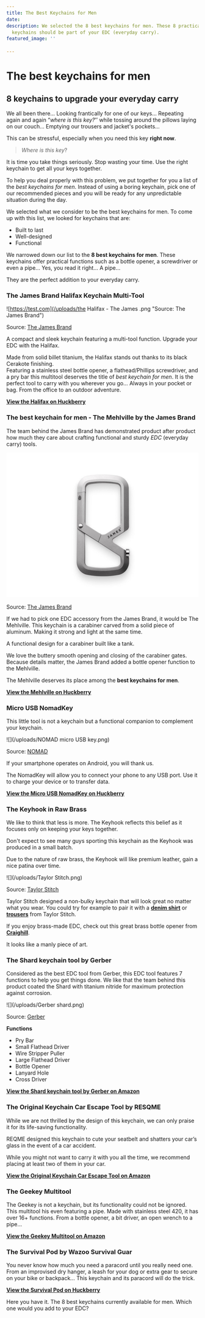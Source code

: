 ```yaml
---
title: The Best Keychains for Men
date: 
description: We selected the 8 best keychains for men. These 8 practical and robust
  keychains should be part of your EDC (everyday carry).
featured_image: ''

---
```

# The best keychains for men

## 8 keychains to upgrade your everyday carry

We all been there… Looking frantically for one of our keys… Repeating again and again “_where is this key?_’’ while tossing around the pillows laying on our couch... Emptying our trousers and jacket's pockets...

This can be stressful, especially when you need this key **right now**.

> _Where is this key_?

It is time you take things seriously. Stop wasting your time. Use the right keychain to get all your keys together.

To help you deal properly with this problem, we put together for you a list of the _best keychains for men_. Instead of using a boring keychain, pick one of our recommended pieces and you will be ready for any unpredictable situation during the day.

We selected what we consider to be the best keychains for men. To come up with this list, we looked for keychains that are:

* Built to last
* Well-designed
* Functional

We narrowed down our list to the **8 best keychains for men**. These keychains offer practical functions such as a bottle opener, a screwdriver or even a pipe... Yes, you read it right... A pipe…

They are the perfect addition to your everyday carry.

### The James Brand Halifax Keychain Multi-Tool

![https://test.com](/uploads/the Halifax - The James .png "Source: The James Brand")

Source: [The James Brand](https://shop.thejamesbrand.com/products/the-halifax?variant=12247075717221)

A compact and sleek keychain featuring a multi-tool function. Upgrade your EDC with the Halifax.

Made from solid billet titanium, the Halifax stands out thanks to its black Cerakote finishing.  
Featuring a stainless steel bottle opener, a flathead/Phillips screwdriver, and a pry bar this multitool deserves the title of _best keychain for men_. It is the perfect tool to carry with you wherever you go… Always in your pocket or bag. From the office to an outdoor adventure.

[**View the Halifax on Huckberry**](https://www.idevaffiliate.com/31555/idevaffiliate.php?id=1309&url=38194 "the Halifax ")

### The best keychain for men - The Mehlville by the James Brand

The team behind the James Brand has demonstrated product after product how much they care about crafting functional and sturdy _EDC_ (everyday carry) tools.

![](/uploads/Mehlville_Titanium.jpg)

Source: [The James Brand](https://shop.thejamesbrand.com/products/the-halifax?variant=12247075717221)

If we had to pick one EDC accessory from the James Brand, it would be The Mehlville. This keychain is a carabiner carved from a solid piece of aluminum. Making it strong and light at the same time.

A functional design for a carabiner built like a tank.

We love the buttery smooth opening and closing of the carabiner gates. Because details matter, the James Brand added a bottle opener function to the Mehlville.

The Mehlville deserves its place among the **best keychains for men**.

[**View the Mehlville on Huckberry**](https://www.idevaffiliate.com/31555/idevaffiliate.php?id=1309&url=38190 "The Mehlville")

### Micro USB NomadKey

This little tool is not a keychain but a functional companion to complement your keychain.

![](/uploads/NOMAD micro USB key.png)

Source: [NOMAD](https://nomadgoods.com/)

If your smartphone operates on Android, you will thank us.

The NomadKey will allow you to connect your phone to any USB port. Use it to charge your device or to transfer data.

[**View the Micro USB NomadKey on Huckberry**](https://www.idevaffiliate.com/31555/idevaffiliate.php?id=1309&url=38191)

### The Keyhook in Raw Brass

We like to think that less is more. The Keyhook reflects this belief as it focuses only on keeping your keys together.

Don't expect to see many guys sporting this keychain as the Keyhook was produced in a small batch. 

Due to the nature of raw brass, the Keyhook will like premium leather, gain a nice patina over time.

![](/uploads/Taylor Stitch.png)

Source: [Taylor Stitch](https://www.taylorstitch.com)

Taylor Stitch designed a non-bulky keychain that will look great no matter what you wear. You could try for example to pair it with a [**denim shirt**](https://www.idevaffiliate.com/31555/idevaffiliate.php?id=1309&url=38195) or [**trousers**](https://www.idevaffiliate.com/31555/idevaffiliate.php?id=1309&url=38193) from Taylor Stitch.

If you enjoy brass-made EDC, check out this great brass bottle opener from [**Craighill**](https://www.idevaffiliate.com/31555/idevaffiliate.php?id=1309&url=38196). 

It looks like a manly piece of art.

### The Shard keychain tool by Gerber

Considered as the best EDC tool from Gerber, this EDC tool features 7 functions to help you get things done. We like that the team behind this product coated the Shard with titanium nitride for maximum protection against corrosion.

![](/uploads/Gerber shard.png)

Source: [Gerber](https://www.gerbergear.com/)

**Functions**

* Pry Bar
* Small Flathead Driver
* Wire Stripper Puller
* Large Flathead Driver
* Bottle Opener
* Lanyard Hole
* Cross Driver

[**View the Shard keychain tool by Gerber on Amazon**](https://amzn.to/2IEgElI)

### The Original Keychain Car Escape Tool by RESQME

While we are not thrilled by the design of this keychain, we can only praise it for its life-saving functionality.

REQME designed this keychain to cute your seatbelt and shatters your car’s glass in the event of a car accident. 

While you might not want to carry it with you all the time, we recommend placing at least two of them in your car. 

[**View the Original Keychain Car Escape Tool on Amazon**](https://amzn.to/392akQk "The Original Keychain Car Escape Tool")

### 

### The Geekey Multitool

The Geekey is not a keychain, but its functionality could not be ignored. This multitool his even featuring a pipe. Made with stainless steel 420, it has over 16+ functions. From a bottle opener, a bit driver, an open wrench to a pipe…

[**View the Geekey Multitool on Amazon**](https://amzn.to/2w781gk "The Geekey Multitool")

### 

### The Survival Pod by Wazoo Survival Guar

You never know how much you need a paracord until you really need one. From an improvised dry hanger, a leash for your dog or extra gear to secure on your bike or backpack… This keychain and its paracord will do the trick.

[**View the Survival Pod on Huckberry**](https://www.idevaffiliate.com/31555/idevaffiliate.php?id=1309&url=38192 "The Survival Pod")

Here you have it. The 8 best keychains currently available for men. Which one would you add to your EDC? 